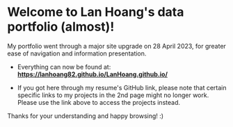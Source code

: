 # Welcome to Lan Hoang's data portfolio (almost)!

My portfolio went through a major site upgrade on 28 April 2023, for greater ease of navigation and information presentation. 

- Everything can now be found at: **https://lanhoang82.github.io/LanHoang.github.io/**

- If you got here through my resume's GitHub link, please note that certain specific links to my projects in the 2nd page might no longer work. Please use the link above to access the projects instead. 

Thanks for your understanding and happy browsing! :)
